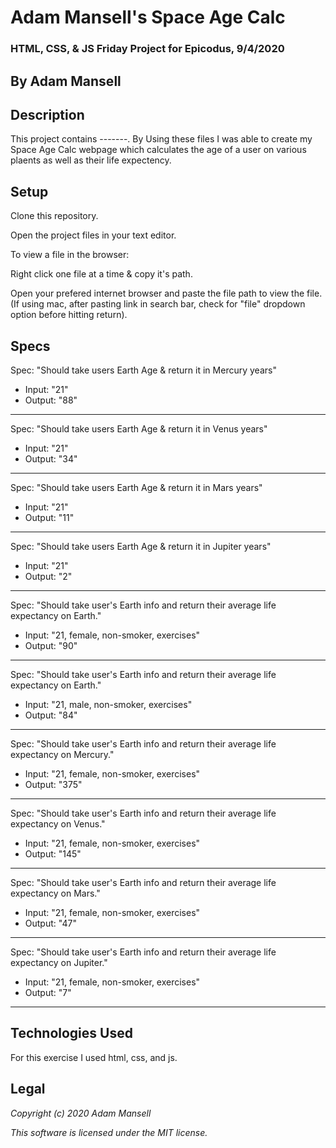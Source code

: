 # Adam Mansell's Space Age Calc

### HTML, CSS, & JS Friday Project for Epicodus, 9/4/2020

## **By Adam Mansell**

## Description
This project contains -------. By Using these files I was able to create my Space Age Calc webpage which calculates the age of a user on various plaents as well as their life expectency.

## Setup
Clone this repository.

Open the project files in your text editor.

To view a file in the browser:

Right click one file at a time & copy it's path.

Open your prefered internet browser and paste the file path to view the file.
(If using mac, after pasting link in search bar, check for "file" dropdown option before hitting return).

## Specs
Spec: "Should take users Earth Age & return it in Mercury years"
- Input: "21"
- Output: "88"<br>
________________________________

Spec: "Should take users Earth Age & return it in Venus years"
- Input: "21"
- Output: "34"<br>
________________________________

Spec: "Should take users Earth Age & return it in Mars years"
- Input: "21"
- Output: "11"<br>
________________________________

Spec: "Should take users Earth Age & return it in Jupiter years"
- Input: "21"
- Output: "2"<br>
________________________________

Spec: "Should take user's Earth info and return their average life expectancy on Earth."
- Input: "21, female, non-smoker, exercises"
- Output: "90"<br>
________________________________

Spec: "Should take user's Earth info and return their average life expectancy on Earth."
- Input: "21, male, non-smoker, exercises"
- Output: "84"<br>
________________________________

Spec: "Should take user's Earth info and return their average life expectancy on Mercury."
- Input: "21, female, non-smoker, exercises"
- Output: "375"<br>
________________________________

Spec: "Should take user's Earth info and return their average life expectancy on Venus."
- Input: "21, female, non-smoker, exercises"
- Output: "145"<br>
________________________________

Spec: "Should take user's Earth info and return their average life expectancy on Mars."
- Input: "21, female, non-smoker, exercises"
- Output: "47"<br>
________________________________

Spec: "Should take user's Earth info and return their average life expectancy on Jupiter."
- Input: "21, female, non-smoker, exercises"
- Output: "7"<br>
________________________________

## Technologies Used
For this exercise I used html, css, and js.

## Legal
_Copyright (c) 2020 Adam Mansell_


_This software is licensed under the MIT license._